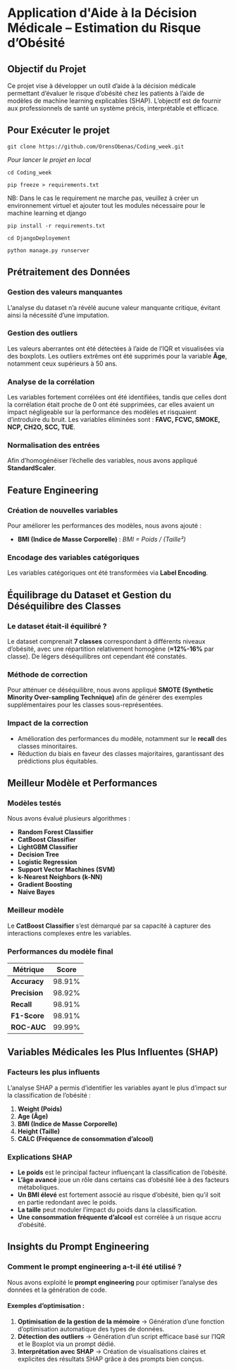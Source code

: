 # **Application d'Aide à la Décision Médicale – Estimation du Risque d’Obésité**  

## **Objectif du Projet**  
Ce projet vise à développer un outil d’aide à la décision médicale permettant d’évaluer le risque d’obésité chez les patients à l’aide de modèles de machine learning explicables (SHAP). L’objectif est de fournir aux professionnels de santé un système précis, interprétable et efficace.  

## **Pour Exécuter le projet**

```
git clone https://github.com/OrensObenas/Coding_week.git
```

*Pour lancer le projet en local*

```
cd Coding_week
```
```
pip freeze > requirements.txt
```
NB: Dans le cas le requirement ne marche pas, veuillez à créer un environnement virtuel et ajouter tout les modules nécessaire pour le machine learning et django
```
pip install -r requirements.txt
```
```
cd DjangoDeployement
```
```
python manage.py runserver
```

## **Prétraitement des Données**  

### **Gestion des valeurs manquantes**  
L’analyse du dataset n’a révélé aucune valeur manquante critique, évitant ainsi la nécessité d’une imputation.  

### **Gestion des outliers**  
Les valeurs aberrantes ont été détectées à l’aide de l’IQR et visualisées via des boxplots. Les outliers extrêmes ont été supprimés pour la variable **Âge**, notamment ceux supérieurs à 50 ans.  

### **Analyse de la corrélation**  
Les variables fortement corrélées ont été identifiées, tandis que celles dont la corrélation était proche de 0 ont été supprimées, car elles avaient un impact négligeable sur la performance des modèles et risquaient d’introduire du bruit. Les variables éliminées sont : **FAVC, FCVC, SMOKE, NCP, CH2O, SCC, TUE**.  

### **Normalisation des entrées**  
Afin d’homogénéiser l’échelle des variables, nous avons appliqué **StandardScaler**.  



## **Feature Engineering**  

### **Création de nouvelles variables**  
Pour améliorer les performances des modèles, nous avons ajouté :  
- **BMI (Indice de Masse Corporelle)** : *BMI = Poids / (Taille²)*  

### **Encodage des variables catégoriques**  
Les variables catégoriques ont été transformées via **Label Encoding**.  



## **Équilibrage du Dataset et Gestion du Déséquilibre des Classes**  

### **Le dataset était-il équilibré ?**  
Le dataset comprenait **7 classes** correspondant à différents niveaux d’obésité, avec une répartition relativement homogène (**≈12%-16%** par classe). De légers déséquilibres ont cependant été constatés.  

### **Méthode de correction**  
Pour atténuer ce déséquilibre, nous avons appliqué **SMOTE (Synthetic Minority Over-sampling Technique)** afin de générer des exemples supplémentaires pour les classes sous-représentées.  

### **Impact de la correction**  
- Amélioration des performances du modèle, notamment sur le **recall** des classes minoritaires.  
- Réduction du biais en faveur des classes majoritaires, garantissant des prédictions plus équitables.  

 

## **Meilleur Modèle et Performances**  

### **Modèles testés**  
Nous avons évalué plusieurs algorithmes :  
- **Random Forest Classifier**  
- **CatBoost Classifier**  
- **LightGBM Classifier**  
- **Decision Tree**  
- **Logistic Regression**  
- **Support Vector Machines (SVM)**  
- **k-Nearest Neighbors (k-NN)**  
- **Gradient Boosting**  
- **Naive Bayes**  

### **Meilleur modèle**  
Le **CatBoost Classifier** s’est démarqué par sa capacité à capturer des interactions complexes entre les variables.  

### **Performances du modèle final**  

| Métrique       | Score     |  
|---------------|----------|  
| **Accuracy**  | 98.91%   |  
| **Precision** | 98.92%   |  
| **Recall**    | 98.91%   |  
| **F1-Score**  | 98.91%   |  
| **ROC-AUC**   | 99.99%   |  



## **Variables Médicales les Plus Influentes (SHAP)**  

### **Facteurs les plus influents**  
L’analyse SHAP a permis d’identifier les variables ayant le plus d’impact sur la classification de l’obésité :  

1. **Weight (Poids)**  
2. **Age (Âge)**  
3. **BMI (Indice de Masse Corporelle)**  
4. **Height (Taille)**  
5. **CALC (Fréquence de consommation d’alcool)**  

### **Explications SHAP**  
- **Le poids** est le principal facteur influençant la classification de l’obésité.  
- **L’âge avancé** joue un rôle dans certains cas d’obésité liée à des facteurs métaboliques.  
- **Un BMI élevé** est fortement associé au risque d’obésité, bien qu’il soit en partie redondant avec le poids.  
- **La taille** peut moduler l’impact du poids dans la classification.  
- **Une consommation fréquente d’alcool** est corrélée à un risque accru d’obésité.  



## **Insights du Prompt Engineering**  

### **Comment le prompt engineering a-t-il été utilisé ?**  
Nous avons exploité le **prompt engineering** pour optimiser l’analyse des données et la génération de code.  

#### **Exemples d’optimisation :**  
1. **Optimisation de la gestion de la mémoire** → Génération d’une fonction d’optimisation automatique des types de données.  
2. **Détection des outliers** → Génération d’un script efficace basé sur l’IQR et le Boxplot via un prompt dédié.  
3. **Interprétation avec SHAP** → Création de visualisations claires et explicites des résultats SHAP grâce à des prompts bien conçus.  


